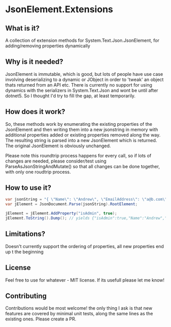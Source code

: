 # JsonElement.Extensions

## What is it?

A collection of extension methods for System.Text.Json.JsonElement, for adding/removing properties dynamically

## Why is it needed?

JsonElement is immutable, which is good, but lots of people have use case involving deserializing to a dynamic or JObject in order to 'tweak' an object thats returned from an API etc. There is currently no support for using dynamics with the serializers in System.Text.Json and wont be until after dotnet5. So I thought I'd try to fill the gap, at least temporarily. 

## How does it work?

So, these methods work by enumerating the existing properties of the JsonElement and then writing them into a new jsonstring in memory with additional properties added or existing properties removed along the way. The resulting string is parsed into a new JsonElement which is returned. The original JsonElement is obviously unchanged.

Please note this roundtrip process happens for every call, so if lots of changes are needed, please consider/test using ParseAsJsonStringAndMutate() so that all changes can be done together, with only one roudtrip process.

## How to use it?
```csharp
var jsonString = "{ \"Name\": \"Andrew\", \"EmailAddress\": \"a@b.com\" }";
var jElement = JsonDocument.Parse(jsonString).RootElement;

jElement = jElement.AddProperty("isAdmin", true);
jElement.ToString().Dump(); // yields {"isAdmin":true,"Name":"Andrew","EmailAddress":"a@b.com"}
```

## Limitations?

Doesn't currently support the ordering of properties, all new properties end up t the beginning

## License

Feel free to use for whatever - MIT license. If its usefull please let me know!

## Contributing

Contributions would be most welcome! the only thing I ask is that new features are covered by minimal unit tests, along the same lines as the existing ones. Please create a PR.
